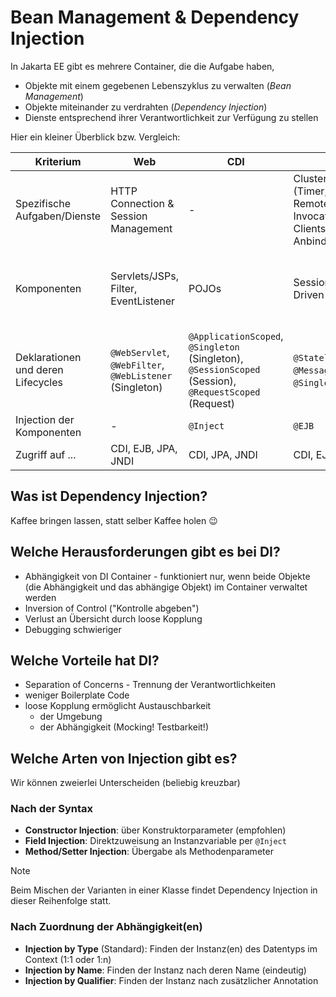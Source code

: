 # Bean Management & Dependency Injection

In Jakarta EE gibt es mehrere Container, die die Aufgabe haben,
- Objekte mit einem gegebenen Lebenszyklus zu verwalten (_Bean Management_)
- Objekte miteinander zu verdrahten (_Dependency Injection_)
- Dienste entsprechend ihrer Verantwortlichkeit zur Verfügung zu stellen

Hier ein kleiner Überblick bzw. Vergleich:

| Kriterium                          | Web                                                     | CDI                                                                                                    | EJB                                                                                                           | JPA                                         | JNDI                                                        | Batchlet                                                      |
|------------------------------------|---------------------------------------------------------|--------------------------------------------------------------------------------------------------------|---------------------------------------------------------------------------------------------------------------|---------------------------------------------|-------------------------------------------------------------|---------------------------------------------------------------|
| Spezifische Aufgaben/Dienste       | HTTP Connection & Session Management                    | -                                                                                                      | Clusterorchestrierung (Timer, Singleton), Remote Method Invocation for Java Clients (RMI/IIOP), JMS-Anbindung | Persistenz mit ORM                          | Bereitstellung konfigurierter Ressourcen (lokal und global) | Ausführen von Steps und chunk-basierten Prozessen (asynchron) |
| Komponenten                        | Servlets/JSPs, Filter, EventListener                    | POJOs                                                                                                  | Session/Timer/Message-Driven Beans                                                                            | Entity Manager                              | URLs, Connections (DB, JMS, Mail), Remote EJBs, ...         | Batchlets, Processors, ...                                    |
| Deklarationen und deren Lifecycles | `@WebServlet`, `@WebFilter`, `@WebListener` (Singleton) | `@ApplicationScoped`, `@Singleton` (Singleton), `@SessionScoped` (Session), `@RequestScoped` (Request) | `@Stateless`, `@Stateful`, `@MessageDriven`, `@Singleton` (Singleton)                                         | -                                           | (_per Konfiguration am Server_) (Singleton)                 | ?? Singleton                                                  |
| Injection der Komponenten          | -                                                       | `@Inject`                                                                                              | `@EJB`                                                                                                        | `@PersistenceContext` (für `EntityManager`) | `@Resource`                                                 | -                                                             |
| Zugriff auf ...                    | CDI, EJB, JPA, JNDI                                     | CDI, JPA, JNDI                                                                                         | CDI, EJB, JPA, JNDI                                                                                           | -                                           | -                                                           | CDI, JNDI ???                                                 | 

## Was ist Dependency Injection?

Kaffee bringen lassen, statt selber Kaffee holen 😉

## Welche Herausforderungen gibt es bei DI?

- Abhängigkeit von DI Container - funktioniert nur, wenn beide Objekte (die Abhängigkeit und das abhängige Objekt) im Container verwaltet werden
- Inversion of Control ("Kontrolle abgeben")
- Verlust an Übersicht durch loose Kopplung
- Debugging schwieriger

## Welche Vorteile hat DI?

- Separation of Concerns - Trennung der Verantwortlichkeiten
- weniger Boilerplate Code
- loose Kopplung ermöglicht Austauschbarkeit
  - der Umgebung
  - der Abhängigkeit (Mocking! Testbarkeit!)

## Welche Arten von Injection gibt es?

Wir können zweierlei Unterscheiden (beliebig kreuzbar)

### Nach der Syntax

- **Constructor Injection**: über Konstruktorparameter (empfohlen)
- **Field Injection**: Direktzuweisung an Instanzvariable per `@Inject`
- **Method/Setter Injection**: Übergabe als Methodenparameter

> [!NOTE]
> Beim Mischen der Varianten in einer Klasse findet Dependency Injection in dieser Reihenfolge statt.

### Nach Zuordnung der Abhängigkeit(en)

- **Injection by Type** (Standard): Finden der Instanz(en) des Datentyps im Context (1:1 oder 1:n)
- **Injection by Name**: Finden der Instanz nach deren Name (eindeutig)
- **Injection by Qualifier**: Finden der Instanz nach zusätzlicher Annotation

